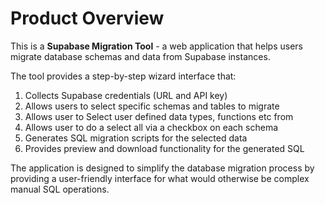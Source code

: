 # Product Overview

This is a **Supabase Migration Tool** - a web application that helps users migrate database schemas and data from Supabase instances. 

The tool provides a step-by-step wizard interface that:
1. Collects Supabase credentials (URL and API key)
2. Allows users to select specific schemas and tables to migrate
3. Allows user to Select user defined data types, functions etc from 
4. Allows user to do a select all via a checkbox on each schema
5. Generates SQL migration scripts for the selected data
5. Provides preview and download functionality for the generated SQL

The application is designed to simplify the database migration process by providing a user-friendly interface for what would otherwise be complex manual SQL operations.